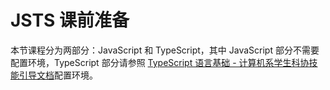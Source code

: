 # JSTS 课前准备

本节课程分为两部分：JavaScript 和 TypeScript，其中 JavaScript 部分不需要配置环境，TypeScript 部分请参照 [TypeScript 语言基础 - 计算机系学生科协技能引导文档](https://docs.net9.org/languages/typescript/#_3)配置环境。